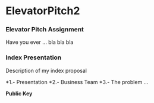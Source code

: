 ElevatorPitch2
==============

### Elevator Pitch Assignment
Have you ever ... bla bla bla


### Index Presentation
Description of my index proposal 

*1.- Presentation
*2.- Business Team
*3.- The problem
...


**Public Key**

